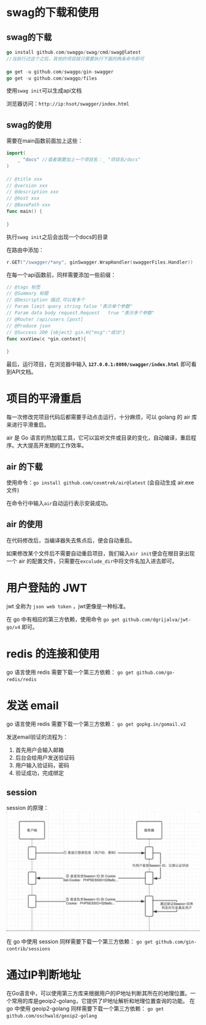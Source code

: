 # swag的下载和使用

## swag的下载

```go
go install github.com/swaggo/swag/cmd/swag@latest
//当执行过这个之后，其他的项目就只需要执行下面的两条命令即可

go get -u github.com/swaggo/gin-swagger
go get -u github.com/swaggo/files
```

使用`swag init`可以生成api文档

浏览器访问：`http://ip:hsot/swagger/index.html`

## swag的使用
需要在main函数前面加上这些：
```go
import(
    _ "docs" //或者需要加上一个项目名：_ "项目名/docs"
)

// @title xxx
// @version xxx
// @description xxx
// @host xxx
// @BasePath xxx
func main() {
    
}
```

执行`swag init`之后会出现一个docs的目录

在路由中添加：
```go
r.GET("/swagger/*any", ginSwagger.WrapHandler(swaggerFiles.Handler))
```

在每一个api函数前，同样需要添加一些前缀：
```go
// @tags 标签
// @Summary 标题
// @Description 描述,可以有多个
// Param limit query string false "表示单个参数"
// Param data body request.Request   true "表示多个参数"
// @Router /api/users [post]
// @Produce json
// @Success 200 {object} gin.H{"msg":"成功"}
func xxxView(c *gin.context){
	
}
```

最后，运行项目，在浏览器中输入 **`127.0.0.1:8080/swagger/index.html`** 即可看到API文档。

# 项目的平滑重启
每一次修改完项目代码后都需要手动点击运行，十分麻烦，可以 golang 的 air 库来进行平滑重启。

air 是 Go 语言的热加载工具，它可以监听文件或目录的变化，自动编译，重启程序。大大提高开发期的工作效率。

## air 的下载
使用命令：`go install github.com/cosmtrek/air@latest` (会自动生成 air.exe 文件)

在命令行中输入`air`自动运行表示安装成功。

## air 的使用
在代码修改后，当编译器失去焦点后，便会自动重启。

如果修改某个文件后不需要自动重启项目，我们输入`air init`便会在根目录出现一个 air 的配置文件，只需要在`exculude_dir`中将文件名加入进去即可。


# 用户登陆的 JWT

jwt 全称为 `json web token` ，jwt更像是一种标准。

在 go 中有相应的第三方依赖，使用命令 `go get github.com/dgrijalva/jwt-go/v4` 即可。


# redis 的连接和使用

go 语言使用 redis 需要下载一个第三方依赖：
`go get github.com/go-redis/redis`

# 发送 email

go 语言使用 redis 需要下载一个第三方依赖：
`go get gopkg.in/gomail.v2`

发送email验证的流程为：
1. 首先用户会输入邮箱
2. 后台会给用户发送验证码
3. 用户输入验证码，密码
4. 验证成功，完成绑定

## session

session 的原理：
![img.png](session_img/img.png)

在 go 中使用 session 同样需要下载一个第三方依赖：
`go get github.com/gin-contrib/sessions`

# 通过IP判断地址
在Go语言中，可以使用第三方库来根据用户的IP地址判断其所在的地理位置。一个常用的库是geoip2-golang，它提供了IP地址解析和地理位置查询的功能。
在 go 中使用 geoip2-golang 同样需要下载一个第三方依赖：
`go get github.com/oschwald/geoip2-golang`